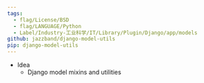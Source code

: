 ```yaml
---
tags:
  - flag/License/BSD
  - flag/LANGUAGE/Python
  - Label/Industry-工业科学/IT/Library/Plugin/Django/app/models
github: jazzband/django-model-utils
pip: django-model-utils
---
```


- Idea
    - Django model mixins and utilities
